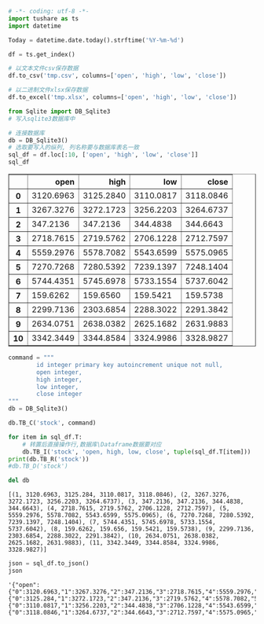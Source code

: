 

```python
# -*- coding: utf-8 -*-
import tushare as ts
import datetime

Today = datetime.date.today().strftime('%Y-%m-%d')

df = ts.get_index()

# 以文本文件csv保存数据
df.to_csv('tmp.csv', columns=['open', 'high', 'low', 'close'])


```


```python
# 以二进制文件xlsx保存数据
df.to_excel('tmp.xlsx', columns=['open', 'high', 'low', 'close'])
```


```python
from Sqlite import DB_Sqlite3
# 写入sqlite3数据库中

# 连接数据库
db = DB_Sqlite3()
# 选取要写入的纵列, 列名称要与数据库表名一致
sql_df = df.loc[:10, ['open', 'high', 'low', 'close']]
sql_df
```




<div>
<table border="1" class="dataframe">
  <thead>
    <tr style="text-align: right;">
      <th></th>
      <th>open</th>
      <th>high</th>
      <th>low</th>
      <th>close</th>
    </tr>
  </thead>
  <tbody>
    <tr>
      <th>0</th>
      <td>3120.6963</td>
      <td>3125.2840</td>
      <td>3110.0817</td>
      <td>3118.0846</td>
    </tr>
    <tr>
      <th>1</th>
      <td>3267.3276</td>
      <td>3272.1723</td>
      <td>3256.2203</td>
      <td>3264.6737</td>
    </tr>
    <tr>
      <th>2</th>
      <td>347.2136</td>
      <td>347.2136</td>
      <td>344.4838</td>
      <td>344.6643</td>
    </tr>
    <tr>
      <th>3</th>
      <td>2718.7615</td>
      <td>2719.5762</td>
      <td>2706.1228</td>
      <td>2712.7597</td>
    </tr>
    <tr>
      <th>4</th>
      <td>5559.2976</td>
      <td>5578.7082</td>
      <td>5543.6599</td>
      <td>5575.0965</td>
    </tr>
    <tr>
      <th>5</th>
      <td>7270.7268</td>
      <td>7280.5392</td>
      <td>7239.1397</td>
      <td>7248.1404</td>
    </tr>
    <tr>
      <th>6</th>
      <td>5744.4351</td>
      <td>5745.6978</td>
      <td>5733.1554</td>
      <td>5737.6042</td>
    </tr>
    <tr>
      <th>7</th>
      <td>159.6262</td>
      <td>159.6560</td>
      <td>159.5421</td>
      <td>159.5738</td>
    </tr>
    <tr>
      <th>8</th>
      <td>2299.7136</td>
      <td>2303.6854</td>
      <td>2288.3022</td>
      <td>2291.3842</td>
    </tr>
    <tr>
      <th>9</th>
      <td>2634.0751</td>
      <td>2638.0382</td>
      <td>2625.1682</td>
      <td>2631.9883</td>
    </tr>
    <tr>
      <th>10</th>
      <td>3342.3449</td>
      <td>3344.8584</td>
      <td>3324.9986</td>
      <td>3328.9827</td>
    </tr>
  </tbody>
</table>
</div>




```python
command = """
    	id integer primary key autoincrement unique not null,
    	open integer,
    	high integer,
    	low integer,
    	close integer
"""
db = DB_Sqlite3()

db.TB_C('stock', command)

for item in sql_df.T:
    # 转置后直接操作行,数据库\Dataframe数据要对应
    db.TB_I('stock', 'open, high, low, close', tuple(sql_df.T[item]))
print(db.TB_R('stock'))
#db.TB_D('stock')

del db


```

    [(1, 3120.6963, 3125.284, 3110.0817, 3118.0846), (2, 3267.3276, 3272.1723, 3256.2203, 3264.6737), (3, 347.2136, 347.2136, 344.4838, 344.6643), (4, 2718.7615, 2719.5762, 2706.1228, 2712.7597), (5, 5559.2976, 5578.7082, 5543.6599, 5575.0965), (6, 7270.7268, 7280.5392, 7239.1397, 7248.1404), (7, 5744.4351, 5745.6978, 5733.1554, 5737.6042), (8, 159.6262, 159.656, 159.5421, 159.5738), (9, 2299.7136, 2303.6854, 2288.3022, 2291.3842), (10, 2634.0751, 2638.0382, 2625.1682, 2631.9883), (11, 3342.3449, 3344.8584, 3324.9986, 3328.9827)]
    


```python
json = sql_df.to_json()
json
```




    '{"open":{"0":3120.6963,"1":3267.3276,"2":347.2136,"3":2718.7615,"4":5559.2976,"5":7270.7268,"6":5744.4351,"7":159.6262,"8":2299.7136,"9":2634.0751,"10":3342.3449},"high":{"0":3125.284,"1":3272.1723,"2":347.2136,"3":2719.5762,"4":5578.7082,"5":7280.5392,"6":5745.6978,"7":159.656,"8":2303.6854,"9":2638.0382,"10":3344.8584},"low":{"0":3110.0817,"1":3256.2203,"2":344.4838,"3":2706.1228,"4":5543.6599,"5":7239.1397,"6":5733.1554,"7":159.5421,"8":2288.3022,"9":2625.1682,"10":3324.9986},"close":{"0":3118.0846,"1":3264.6737,"2":344.6643,"3":2712.7597,"4":5575.0965,"5":7248.1404,"6":5737.6042,"7":159.5738,"8":2291.3842,"9":2631.9883,"10":3328.9827}}'




```python

```
